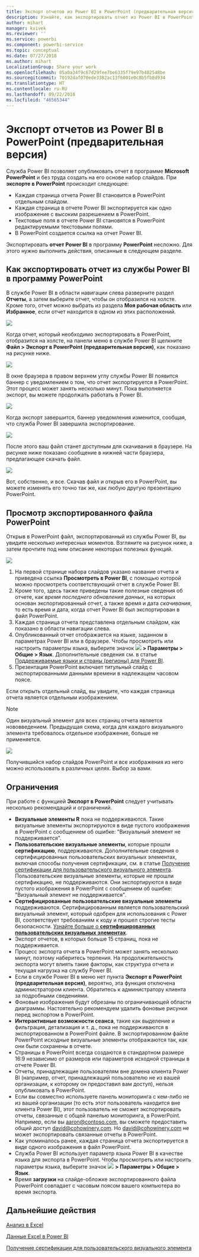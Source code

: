 ```yaml
---
title: Экспорт отчетов из Power BI в PowerPoint (предварительная версия)
description: Узнайте, как экспортировать отчет из Power BI в PowerPoint.
author: mihart
manager: kvivek
ms.reviewer: ''
ms.service: powerbi
ms.component: powerbi-service
ms.topic: conceptual
ms.date: 07/27/2018
ms.author: mihart
LocalizationGroup: Share your work
ms.openlocfilehash: 85a0a34f9c67d29fee7be6335f79e97b482548be
ms.sourcegitcommit: 70192daf070ede3382ac13f6001e0c8b5fb8d934
ms.translationtype: HT
ms.contentlocale: ru-RU
ms.lasthandoff: 09/22/2018
ms.locfileid: "46565344"
---
```

# <a name="export-reports-from-power-bi-to-powerpoint-preview"></a>Экспорт отчетов из Power BI в PowerPoint (предварительная версия)
Служба Power BI позволяет опубликовать отчет в программе **Microsoft PowerPoint** и без труда создать на его основе набор слайдов. При **экспорте в PowerPoint** происходит следующее:

* Каждая страница отчета Power BI становится в PowerPoint отдельным слайдом.
* Каждая страница в отчете Power BI экспортируется как одно изображение с высоким разрешением в PowerPoint.
* Текстовые поля в отчете Power BI становятся в PowerPoint редактируемыми текстовыми полями.
* В PowerPoint создается ссылка на отчет Power BI.

Экспортировать **отчет Power BI** в программу **PowerPoint** несложно. Для этого нужно выполнить действия, описанные в следующем разделе.

## <a name="how-to-export-your-power-bi-report-to-powerpoint"></a>Как экспортировать отчет из службы Power BI в программу PowerPoint
В службе Power BI в области навигации слева разверните раздел **Отчеты**, а затем выберите отчет, чтобы он отобразился на холсте. Кроме того, отчет можно выбрать из раздела **Моя рабочая область** или **Избранное**, если отчет находится в одном из этих расположений.

![](media/end-user-powerpoint/powerbi_to_powerpoint_0.png)

Когда отчет, который необходимо экспортировать в PowerPoint, отобразится на холсте, на панели меню в службе Power BI щелкните **Файл > Экспорт в PowerPoint (предварительная версия)**, как показано на рисунке ниже.

![](media/end-user-powerpoint/powerbi_to_powerpoint_1.png)

В окне браузера в правом верхнем углу службы Power BI появится баннер с уведомлением о том, что отчет экспортируется в PowerPoint. Этот процесс может занять несколько минут. Пока выполняется экспорт, вы можете продолжать работать в Power BI.

![](media/end-user-powerpoint/powerbi_to_powerpoint_2.png)

Когда экспорт завершится, баннер уведомления изменится, сообщая, что служба Power BI завершила экспортирование.

![](media/end-user-powerpoint/powerbi_to_powerpoint_3.png)

После этого ваш файл станет доступным для скачивания в браузере. На рисунке ниже показано сообщение в нижней части браузера, предлагающее скачать файл.

![](media/end-user-powerpoint/powerbi_to_powerpoint_4.png)

Вот, собственно, и все. Скачав файл и открыв его в PowerPoint, вы можете изменять его точно так же, как любую другую презентацию PowerPoint.

## <a name="checking-out-your-exported-powerpoint-file"></a>Просмотр экспортированного файла PowerPoint
Открыв в PowerPoint файл, экспортированный из службы Power BI, вы увидите несколько интересных моментов. Взгляните на рисунок ниже, а затем прочтите под ним описание некоторых полезных функций.

![](media/end-user-powerpoint/powerbi_to_powerpoint_5.png)

1. На первой странице набора слайдов указано название отчета и приведена ссылка **Просмотреть в Power BI**, с помощью которой можно просмотреть соответствующий отчет в службе Power BI.
2. Кроме того, здесь также приведены такие полезные сведения об отчете, как *время последнего обновления данных*, на которых основан экспортированный отчет, а также время и дата *скачивания*, то есть время и дата, когда отчет Power BI был экспортирован в файл PowerPoint.
3. Каждая страница отчета представлена отдельным слайдом, как показано в области навигации слева.
4. Опубликованный отчет отображается на языке, заданном в параметрах Power BI или в браузере. Чтобы просмотреть или настроить параметры языка, выберите значок ![](./media/end-user-powerpoint/power-bi-settings-icon.png) **> Параметры > Общие > Язык**. Дополнительные сведения см. в статье [Поддерживаемые языки и страны (регионы) для Power BI](../supported-languages-countries-regions.md).
5. Презентация PowerPoint включает титульный слайд с экспортированными данными времени в надлежащем часовом поясе.

Если открыть отдельный слайд, вы увидите, что каждая страница отчета является отдельным изображением.

>[!NOTE]
> Один визуальный элемент для всех страниц отчета является нововведением. Предыдущая схема, когда для каждого визуального элемента требовалось отдельное изображение, больше не применяется. 
 

![](media/end-user-powerpoint/powerbi_to_powerpoint_6.png)

Получившийся набор слайдов PowerPoint и все изображения из него можно использовать в различных целях. Выбор за вами.

## <a name="limitations"></a>Ограничения
При работе с функцией **Экспорт в PowerPoint** следует учитывать несколько рекомендаций и ограничений.

* **Визуальные элементы R** пока не поддерживаются. Такие визуальные элементы экспортируются в виде пустого изображения в PowerPoint с сообщением об ошибке: "Визуальный элемент не поддерживается".
* **Пользовательские визуальные элементы**, которые прошли **сертификацию**, поддерживаются. Дополнительные сведения о сертифицированных пользовательских визуальных элементах, включая способы получения сертификации, см. в статье [Получение сертификации для пользовательского визуального элемента](../power-bi-custom-visuals-certified.md). Пользовательские визуальные элементы, которые не прошли сертификацию, не поддерживаются. Они экспортируются в виде пустого изображения в PowerPoint с сообщением об ошибке: "Визуальный элемент не поддерживается".
* **Сертифицированные пользовательские визуальные элементы** поддерживаются. Сертифицированным является пользовательский визуальный элемент, который одобрен для использования с Power BI, соответствует требованиям к коду и прошел строгие тесты безопасности. [Узнайте больше о **сертифицированных пользовательских визуальных элементах**](../power-bi-custom-visuals-certified.md).
* Экспорт отчетов, в которых больше 15 страниц, пока не поддерживается.
* Процесс экспорта отчета в PowerPoint может занять несколько минут, поэтому наберитесь терпения. На продолжительность экспорта могут влиять такие факторы, как структура отчета и текущая нагрузка на службу Power BI.
* Если в службе Power BI в меню нет пункта **Экспорт в PowerPoint (предварительная версия)**, вероятно, эта функция отключена администратором клиента. Обратитесь к администратору клиента за подробными сведениями.
* Фоновые изображения будут обрезаны по ограничивающей области диаграммы. Настоятельно рекомендуем удалить фоновые рисунки перед экспортом в PowerPoint.
* **Интерактивные возможности сеанса**, такие как выделение и фильтрация, детализация и т. д., пока не поддерживаются в экспортированном в PowerPoint файле. В экспортированном файле PowerPoint исходные визуальные элементы отображаются так, как они были сохранены в отчете.
* Страницы в PowerPoint всегда создаются в стандартном размере 16:9 независимо от размеров или параметров исходной страницы в отчете Power BI.
* Отчеты, принадлежащие пользователям вне домена клиента Power BI (например, отчет, принадлежащий пользователю не из вашей организации, к которому он предоставил вам доступ), нельзя опубликовать в PowerPoint.
* Если вы совместно используете панель мониторинга с кем-либо не из вашей организации (то есть этот пользователь находится вне клиента Power BI), этот пользователь не сможет экспортировать отчеты, связанные с общей панелью мониторинга, в PowerPoint. Например, если вы aaron@contoso.com, вы сможете предоставить общий доступ david@cohowinery.com. Но david@cohowinery.com не может экспортировать связанные отчеты в PowerPoint.
* Как упоминалось ранее, каждая страница отчета экспортируется в виде одного изображения в файл PowerPoint.
* Служба Power BI использует параметр языка Power BI в качестве языка для экспорта в PowerPoint. Чтобы просмотреть или настроить параметры языка, выберите значок ![](./media/end-user-powerpoint/power-bi-settings-icon.png) **> Параметры > Общие > Язык**.
* Время **загрузки** на слайде-обложке экспортированного файла PowerPoint совпадает с часовым поясом вашего компьютера во время экспорта.

## <a name="next-steps"></a>Дальнейшие действия
[Анализ в Excel](../service-analyze-in-excel.md)

[Данные Excel в Power BI](../service-excel-workbook-files.md)

[Получение сертификации для пользовательского визуального элемента](../power-bi-custom-visuals-certified.md)

